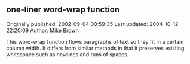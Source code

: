 ## one-liner word-wrap function 
Originally published: 2002-09-04 00:59:35 
Last updated: 2004-10-12 22:20:09 
Author: Mike Brown 
 
This word-wrap function flows paragraphs of text so they fit in a certain column width. It differs from similar methods in that it preserves existing whitespace such as newlines and runs of spaces.